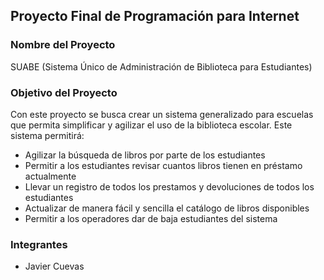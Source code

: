 ## Proyecto Final de Programación para Internet

### Nombre del Proyecto

SUABE (Sistema Único de Administración de Biblioteca para Estudiantes)

### Objetivo del Proyecto

Con este proyecto se busca crear un sistema generalizado para escuelas que permita simplificar y agilizar el uso de la biblioteca escolar. Este sistema permitirá:

- Agilizar la búsqueda de libros por parte de los estudiantes
- Permitir a los estudiantes revisar cuantos libros tienen en préstamo actualmente
- Llevar un registro de todos los prestamos y devoluciones de todos los estudiantes
- Actualizar de manera fácil y sencilla el catálogo de libros disponibles
- Permitir a los operadores dar de baja estudiantes del sistema

### Integrantes

- Javier Cuevas